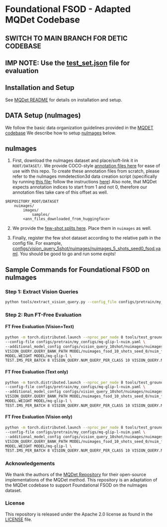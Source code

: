 # Foundational FSOD - Adapted MQDet Codebase

## SWITCH TO MAIN BRANCH FOR DETIC CODEBASE
## IMP NOTE: Use the [test_set.json](https://huggingface.co/anishmadan23/foundational_fsod/blob/main/nuimages_mqdet_annotation_data/no_wc/test_set.json) file for evaluation
## Installation and Setup
See [MQDet README](MQDET_README.md) for details on installation and setup.


## DATA Setup (nuImages)

We follow the basic data organization guidelines provided in the [MQDET codebase](https://github.com/YifanXu74/MQ-Det/blob/main/DATA.md) We describe how to setup [nuImages](https://nuscenes.org/nuimages) below. 


## nuImages
1. First, download the nuImages dataset and place/soft-link it in `ROOT/DATASET/`. We provide COCO-style [annotation files here](https://huggingface.co/anishmadan23/foundational_fsod/tree/main/nuimages_mqdet_annotation_data/no_wc) for ease of use with this repo.  To create these annotation files from scratch, please refer to the nuImages mmdetection3d data creation script (specifically by running [this file](https://github.com/open-mmlab/mmdetection3d/blob/main/tools/dataset_converters/nuimage_converter.py); follow the instructions [here](https://mmdetection3d.readthedocs.io/en/latest/user_guides/useful_tools.html#dataset-conversion)) Also note, that MQDet expects annotation indices to start from 1 and not 0, therefore our annotation files take care of this offset as well.
```
$REPOSITORY_ROOT/DATASET
    nuimages/
        images/
            samples/
        <ann_files_downloaded_from_huggingface>
```
2. We provide the [few-shot splits here](https://huggingface.co/anishmadan23/foundational_fsod/tree/main/mqdet_data_splits/nuimages). Place them in `nuimages` as well.

3. Finally, register the few shot dataset according to the relative path in the config file. For example, [configs/vision_query_5shot/nuimages/nuimages_5_shots_seed0_fsod.yaml](configs/vision_query_5shot/nuimages/nuimages_5_shots_seed0_fsod.yaml). You should be good to go and run some expts!

## Sample Commands for Foundational FSOD on nuImages


### Step 1: Extract Vision Queries
```bash
python tools/extract_vision_query.py --config_file configs/pretrain/my_configs/mq-glip-l-nuim.yaml --add_config_file configs/vision_query_10shot/nuimages/nuimages_10_shots_seed0_fsod.yaml --dataset nuim --num_vision_queries 10 --save_path MODEL/nuimages_fsod_10_shots_seed_0/ --add_name large
```
### Step 2: Run FT-Free Evaluation

#### FT Free Evaluation (Vision+Text)
```bash
python -m torch.distributed.launch --nproc_per_node 8 tools/test_grounding_net.py \ 
--config-file configs/pretrain/my_configs/mq-glip-l-nuim.yaml \
--additional_model_config configs/vision_query_10shot/nuimages/nuimages_10_shots_seed0_fsod.yaml \
VISION_QUERY.QUERY_BANK_PATH MODEL/nuimages_fsod_10_shots_seed_0/nuim_fsod_query_10_pool7_sel_large.pth \
MODEL.WEIGHT MODEL/mq-glip-l \
TEST.IMS_PER_BATCH 8 VISION_QUERY.NUM_QUERY_PER_CLASS 10 VISION_QUERY.MAX_QUERY_NUMBER 10 DATASETS.FEW_SHOT 10 OUTPUT_DIR results/nuimages_fsod/10_shots_seed_0/model_large_text_and_vision/ 
```

#### FT Free Evaluation (Text only)

```bash
python -m torch.distributed.launch --nproc_per_node 8 tools/test_grounding_net.py \ 
--config-file configs/pretrain/my_configs/mq-glip-l-nuim.yaml \
--additional_model_config configs/vision_query_10shot/nuimages/nuimages_10_shots_seed0_fsod.yaml \
VISION_QUERY.QUERY_BANK_PATH MODEL/nuimages_fsod_10_shots_seed_0/nuim_fsod_query_10_pool7_sel_large.pth \
MODEL.WEIGHT MODEL/mq-glip-l \
TEST.IMS_PER_BATCH 8 VISION_QUERY.NUM_QUERY_PER_CLASS 10 VISION_QUERY.MAX_QUERY_NUMBER 10 DATASETS.FEW_SHOT 10 OUTPUT_DIR results/nuimages_fsod/10_shots_seed_0/model_large_text_only/ VISION_QUERY.ENABLED False
```

#### FT Free Evaluation (Vision only)

```bash
python -m torch.distributed.launch --nproc_per_node 8 tools/test_grounding_net.py \ 
--config-file configs/pretrain/my_configs/mq-glip-l-nuim.yaml \
--additional_model_config configs/vision_query_10shot/nuimages/nuimages_10_shots_seed0_fsod.yaml \
VISION_QUERY.QUERY_BANK_PATH MODEL/nuimages_fsod_10_shots_seed_0/nuim_fsod_query_10_pool7_sel_large.pth \
MODEL.WEIGHT MODEL/mq-glip-l \
TEST.IMS_PER_BATCH 8 VISION_QUERY.NUM_QUERY_PER_CLASS 10 VISION_QUERY.MAX_QUERY_NUMBER 10 DATASETS.FEW_SHOT 10 OUTPUT_DIR results/nuimages_fsod/10_shots_seed_0/model_large_text_only/ VISION_QUERY.MASK_DURING_INFERENCE True VISION_QUERY.TEXT_DROPOUT 1.0
```





### Acknowledgements
We thank the authors of the [MQDet Repository](https://github.com/YifanXu74/MQ-Det) for their open-source implementations of the MQDet method. This repository is an adaptation of the MQDet codebase to support Foundational FSOD on the nuImages dataset.

### License

This repository is released under the Apache 2.0 license as found in the [LICENSE](LICENSE) file.


